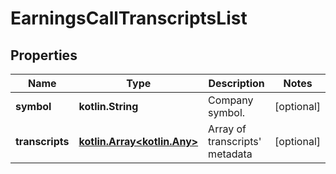 
# EarningsCallTranscriptsList

## Properties
Name | Type | Description | Notes
------------ | ------------- | ------------- | -------------
**symbol** | **kotlin.String** | Company symbol. |  [optional]
**transcripts** | [**kotlin.Array&lt;kotlin.Any&gt;**](kotlin.Any.md) | Array of transcripts&#39; metadata |  [optional]



